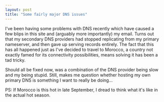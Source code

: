```yaml
---
layout: post
title: "Some fairly major DNS issues"
---
```

I've been having some problems with DNS recently which have caused a few blips in this site and (arguably more importantly) my email. Turns out that my secondary DNS providers had stopped replicating from my primary nameserver, and then gave up serving records entirely. The fact that this has all happened just as I've decided to travel to Morocco, a country not exactly famed for its connectivity possibilities, means solving it has been a tad tricky.

Should all be fixed now, was a combination of the DNS provider being slow and my being stupid. Still, makes me question whether hosting my own primary DNS is something I want to really be doing...

PS: If Morocco is this hot in late September, I dread to think what it's like in the actual hot season.

